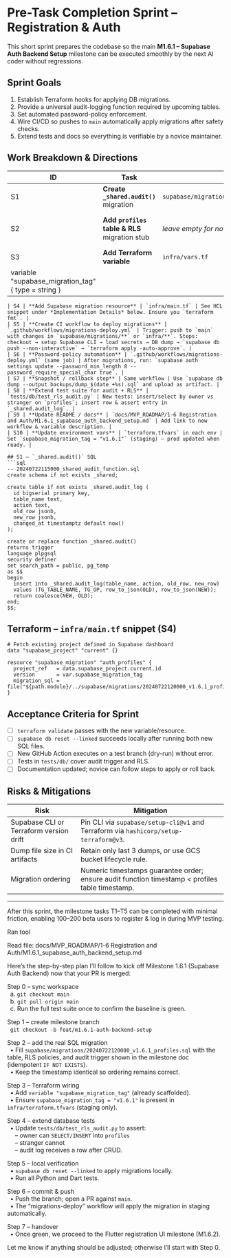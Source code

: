 # Pre-Task Completion Sprint – Registration & Auth

This short sprint prepares the codebase so the main **M1.6.1 – Supabase Auth
Backend Setup** milestone can be executed smoothly by the next AI coder without
regressions.

## Sprint Goals

1. Establish Terraform hooks for applying DB migrations.
2. Provide a universal audit-logging function required by upcoming tables.
3. Set automated password-policy enforcement.
4. Wire CI/CD so pushes to `main` automatically apply migrations after safety
   checks.
5. Extend tests and docs so everything is verifiable by a novice maintainer.

## Work Breakdown & Directions

| ID                                                  | Task                                          | File / Path                                                    | Notes                                                                                                                  |
| --------------------------------------------------- | --------------------------------------------- | -------------------------------------------------------------- | ---------------------------------------------------------------------------------------------------------------------- |
| S1                                                  | **Create `_shared.audit()`** migration        | `supabase/migrations/20240722115000_shared_audit_function.sql` | Use SQL below. Must run **before** any triggers reference it.                                                          |
| S2                                                  | **Add `profiles` table & RLS** migration stub | _leave empty for now_                                          | Will be filled by milestone; include timestamp scaffold so ordering is correct (`20240722120000_v1.6.1_profiles.sql`). |
| S3                                                  | **Add Terraform variable**                    | `infra/vars.tf`                                                | ```hcl                                                                                                                 |
| variable "supabase_migration_tag" { type = string } |                                               |                                                                |                                                                                                                        |

````|
| S4 | **Add Supabase migration resource** | `infra/main.tf` | See HCL snippet under *Implementation Details* below. Ensure you `terraform fmt`. |
| S5 | **Create CI workflow to deploy migrations** | `.github/workflows/migrations-deploy.yml` | Trigger: push to `main` with changes in `supabase/migrations/**` or `infra/**`. Steps: checkout → setup Supabase CLI → load secrets → DB dump → `supabase db push --non-interactive` → `terraform apply -auto-approve`. |
| S6 | **Password-policy automation** | `.github/workflows/migrations-deploy.yml` (same job) | After migrations, run: `supabase auth settings update --password_min_length 8 --password_require_special_char true`. |
| S7 | **Snapshot / rollback step** | Same workflow | Use `supabase db dump --output backups/dump_$(date +%s).sql` and upload as artifact. |
| S8 | **Extend test suite for audit + RLS** | `tests/db/test_rls_audit.py` | New tests: insert/select by owner vs stranger on `profiles`; insert row & assert entry in `_shared.audit_log`. |
| S9 | **Update README / docs** | `docs/MVP_ROADMAP/1-6 Registration and Auth/M1.6.1_supabase_auth_backend_setup.md` | Add link to new workflow & variable description. |
| S10 | **Update environment vars** | `terraform.tfvars` in each env | Set `supabase_migration_tag = "v1.6.1"` (staging) – prod updated when ready. |

## S1 – `_shared.audit()` SQL
```sql
-- 20240722115000_shared_audit_function.sql
create schema if not exists _shared;

create table if not exists _shared.audit_log (
  id bigserial primary key,
  table_name text,
  action text,
  old_row jsonb,
  new_row jsonb,
  changed_at timestamptz default now()
);

create or replace function _shared.audit()
returns trigger
language plpgsql
security definer
set search_path = public, pg_temp
as $$
begin
  insert into _shared.audit_log(table_name, action, old_row, new_row)
  values (TG_TABLE_NAME, TG_OP, row_to_json(OLD), row_to_json(NEW));
  return coalesce(NEW, OLD);
end;
$$;
````

## Terraform – `infra/main.tf` snippet (S4)

```hcl
# Fetch existing project defined in Supabase dashboard
data "supabase_project" "current" {}

resource "supabase_migration" "auth_profiles" {
  project_ref   = data.supabase_project.current.id
  version       = var.supabase_migration_tag
  migration_sql = file("${path.module}/../supabase/migrations/20240722120000_v1.6.1_profiles.sql")
}
```

## Acceptance Criteria for Sprint

- [ ] `terraform validate` passes with the new variable/resource.
- [ ] `supabase db reset --linked` succeeds locally after running both new SQL
      files.
- [ ] New GitHub Action executes on a test branch (dry-run) without error.
- [ ] Tests in `tests/db/` cover audit trigger and RLS.
- [ ] Documentation updated; novice can follow steps to apply or roll back.

## Risks & Mitigations

| Risk                                    | Mitigation                                                                                      |
| --------------------------------------- | ----------------------------------------------------------------------------------------------- |
| Supabase CLI or Terraform version drift | Pin CLI via `supabase/setup-cli@v1` and Terraform via `hashicorp/setup-terraform@v3`.           |
| Dump file size in CI artifacts          | Retain only last 3 dumps, or use GCS bucket lifecycle rule.                                     |
| Migration ordering                      | Numeric timestamps guarantee order; ensure audit function timestamp < profiles table timestamp. |

---

After this sprint, the milestone tasks T1–T5 can be completed with minimal
friction, enabling 100–200 beta users to register & log in during MVP testing.

Ran tool

Read file: docs/MVP_ROADMAP/1-6 Registration and Auth/M1.6.1_supabase_auth_backend_setup.md

Here’s the step-by-step plan I’ll follow to kick off Milestone 1.6.1 (Supabase Auth Backend) now that your PR is merged:

Step 0 – sync workspace   
 a. `git checkout main`  
 b. `git pull origin main`  
 c. Run the full test suite once to confirm the baseline is green.

Step 1 – create milestone branch  
 `git checkout -b feat/m1.6.1-auth-backend-setup`

Step 2 – add the real SQL migration  
 • Fill `supabase/migrations/20240722120000_v1.6.1_profiles.sql` with the table, RLS policies, and audit trigger shown in the milestone doc (idempotent `IF NOT EXISTS`).  
 • Keep the timestamp identical so ordering remains correct.

Step 3 – Terraform wiring  
 • Add `variable "supabase_migration_tag"` (already scaffolded).  
 • Ensure `supabase_migration_tag = "v1.6.1"` is present in `infra/terraform.tfvars` (staging only).

Step 4 – extend database tests  
 • Update `tests/db/test_rls_audit.py` to assert:  
   – owner can `SELECT/INSERT` into `profiles`  
   – stranger cannot  
   – audit log receives a row after CRUD.

Step 5 – local verification  
 • `supabase db reset --linked` to apply migrations locally.  
 • Run all Python and Dart tests.

Step 6 – commit & push  
 • Push the branch; open a PR against `main`.  
 • The “migrations-deploy” workflow will apply the migration in staging automatically.

Step 7 – handover  
 • Once green, we proceed to the Flutter registration UI milestone (M1.6.2).

Let me know if anything should be adjusted; otherwise I’ll start with Step 0.
